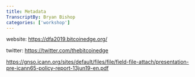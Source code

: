 ```yaml
---
title: Metadata
TranscriptBy: Bryan Bishop
categories: ['workshop']
---
```


website: <https://dfa2019.bitcoinedge.org/>

twitter: <https://twitter.com/thebitcoinedge>

<https://gnso.icann.org/sites/default/files/file/field-file-attach/presentation-pre-icann65-policy-report-13jun19-en.pdf>



